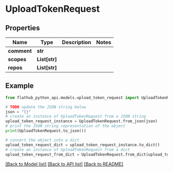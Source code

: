 # UploadTokenRequest


## Properties

Name | Type | Description | Notes
------------ | ------------- | ------------- | -------------
**comment** | **str** |  | 
**scopes** | **List[str]** |  | 
**repos** | **List[str]** |  | 

## Example

```python
from flathub_python_api.models.upload_token_request import UploadTokenRequest

# TODO update the JSON string below
json = "{}"
# create an instance of UploadTokenRequest from a JSON string
upload_token_request_instance = UploadTokenRequest.from_json(json)
# print the JSON string representation of the object
print(UploadTokenRequest.to_json())

# convert the object into a dict
upload_token_request_dict = upload_token_request_instance.to_dict()
# create an instance of UploadTokenRequest from a dict
upload_token_request_from_dict = UploadTokenRequest.from_dict(upload_token_request_dict)
```
[[Back to Model list]](../README.md#documentation-for-models) [[Back to API list]](../README.md#documentation-for-api-endpoints) [[Back to README]](../README.md)


